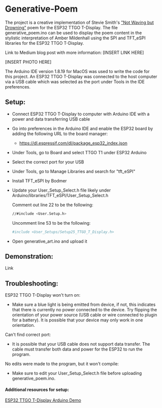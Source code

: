 # Generative-Poem
The project is a creative implementation of Stevie Smith's ["Not Waving but Drowning"](https://www.poetryfoundation.org/poems/46479/not-waving-but-drowning) poem for the ESP32 TTGO T-Display. The file generative_poem.ino can be used to display the poem content in the stylistic interpretation of Amber Mildenhall using the SPI and TFT_eSPI libraries for the ESP32 TTGO T-Display.

Link to Medium blog post with more information: [INSERT LINK HERE]

[INSERT PHOTO HERE]

The Arduino IDE version 1.8.19 for MacOS was used to write the code for this project. An ESP32 TTGO T-Display was connected to the host computer via a USB cable which was selected as the port under Tools in the IDE preferences. 

## Setup:
- Connect ESP32 TTGO T-Display to computer with Arduino IDE with a power and data transferring USB cable
- Go into preferences in the Arduino IDE and enable the ESP32 board by adding the following URL to the board manager:
  - https://dl.espressif.com/dl/package_esp32_index.json
- Under Tools, go to Board and select TTGO T1 under ESP32 Arduino
- Select the correct port for your USB
- Under Tools, go to Manage Libraries and search for "tft_eSPI"
- Install TFT_eSPI by Bodmer
- Update your User_Setup_Select.h file likely under Arduino/libraries/TFT_eSPI/User_Setup_Select.h

  Comment out line 22 to be the following:
  ```bash
  //#include <User.Setup.h>
  ```
  Uncomment line 53 to be the following:
  ```bash
  #include <User_Setups/Setup25_TTGO_T_Display.h>
  ```
- Open generative_art.ino and upload it

## Demonstration:
Link

## Troubleshooting:
ESP32 TTGO T-Display won't turn on:
- Make sure a blue light is being emitted from device, if not, this indicates that there is currently no power connected to the device. Try flipping the orientation of your power source (USB cable or wire connected to plugin for a battery). It is possible that your device may only work in one orientation.

Can't find correct port:
- It is possible that your USB cable does not support data transfer. The cable must transfer both data and power for the ESP32 to run the program.

No edits were made to the program, but it won't compile:
- Make sure to edit your User_Setup_Select.h file before uploading generative_poem.ino. 

#### Additional resources for setup:
[ESP32 TTGO T-Display Arduino Demo](https://www.youtube.com/watch?v=adLUgmCJKnM)
